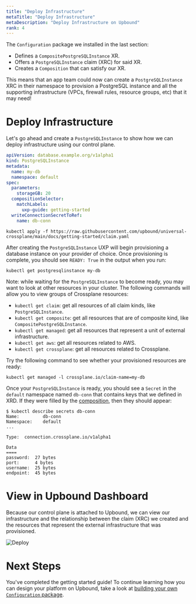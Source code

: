 ```yaml
---
title: "Deploy Infrastructure"
metaTitle: "Deploy Infrastructure"
metaDescription: "Deploy Infrastructure on Upbound"
rank: 4
---
```


The `Configuration` package we installed in the last section:

- Defines a `CompositePostgreSQLInstance` XR.
- Offers a `PostgreSQLInstance` claim (XRC) for said XR.
- Creates a `Composition` that can satisfy our XR.

This means that an app team could now can create a `PostgreSQLInstance` XRC in
their namespace to provision a PostgreSQL instance and all the supporting
infrastructure (VPCs, firewall rules, resource groups, etc) that it may need!

# Deploy Infrastructure

Let's go ahead and create a `PostgreSQLInstance` to show how we can deploy
infrastructure using our control plane.

```yaml
apiVersion: database.example.org/v1alpha1
kind: PostgreSQLInstance
metadata:
  name: my-db
  namespace: default
spec:
  parameters:
    storageGB: 20
  compositionSelector:
    matchLabels:
      uxp-guide: getting-started
  writeConnectionSecretToRef:
    name: db-conn
```

```console
kubectl apply -f https://raw.githubusercontent.com/upbound/universal-crossplane/main/docs/getting-started/claim.yaml
```

After creating the `PostgreSQLInstance` UXP will begin provisioning a database
instance on your provider of choice. Once provisioning is complete, you should
see `READY: True` in the output when you run:

```console
kubectl get postgresqlinstance my-db
```

Note: while waiting for the `PostgreSQLInstance` to become ready, you may want
to look at other resources in your cluster. The following commands will allow
you to view groups of Crossplane resources:

- `kubectl get claim`: get all resources of all claim kinds, like
  `PostgreSQLInstance`.
- `kubectl get composite`: get all resources that are of composite kind, like
  `CompositePostgreSQLInstance`.
- `kubectl get managed`: get all resources that represent a unit of external
  infrastructure.
- `kubectl get aws`: get all resources related to AWS.
- `kubectl get crossplane`: get all resources related to Crossplane.

Try the following command to see whether your provisioned resources are ready:

```console
kubectl get managed -l crossplane.io/claim-name=my-db
```

Once your `PostgreSQLInstance` is ready, you should see a `Secret` in the
`default` namespace named `db-conn` that contains keys that we defined in XRD.
If they were filled by the [composition], then they should appear:

```console
$ kubectl describe secrets db-conn
Name:         db-conn
Namespace:    default
...

Type:  connection.crossplane.io/v1alpha1

Data
====
password:  27 bytes
port:      4 bytes
username:  25 bytes
endpoint:  45 bytes
```

# View in Upbound Dashboard

Because our control plane is attached to Upbound, we can view our infrastructure
and the relationship between the claim (XRC) we created and the resources that
represent the external infrastructure that was provisioned.

![Deploy](../../../images/deploy-infra.png)

# Next Steps

You've completed the getting started guide! To continue learning how you can
design your platform on Upbound, take a look at [building your own
`Configuration` package].

[composition]: https://crossplane.io/docs/master/concepts/composition.html
[building your own `Configuration` package]: ../../uxp/build-configuration
